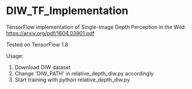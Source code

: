 # DIW_TF_Implementation
TensorFlow implementation of Single-Image Depth Perception in the Wild: https://arxiv.org/pdf/1604.03901.pdf

Tested on TensorFlow 1.8

Usage:
1. Download DIW dataset
2. Change 'DIW_PATH' in relative_depth_diw.py accordingly
3. Start training with python relative_depth_diw.py
